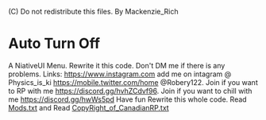 (C) Do not redistribute this files. 
By Mackenzie_Rich
# Auto Turn Off
A NiativeUI Menu. Rewrite it this code. Don't  DM me if there is any problems.
Links:
https://www.instagram.com add me on intagram @ Physics_is_ki
https://mobile.twitter.com/home @Robery122.
Join if you want to RP with me https://discord.gg/hvhZCdvf96.
Join if you want to chill with me https://discord.gg/hwWs5pd
Have fun
Rewrite this whole code. 
 Read [Mods.txt](https://github.com/ReachardKing/NiativeUI-Menu/files/6345803/Mods.txt) and 
Read [CopyRight_of_CanadianRP.txt](https://github.com/ReachardKing/NiativeUI-Menu/files/6345809/CopyRight_of_CanadianRP.txt)
